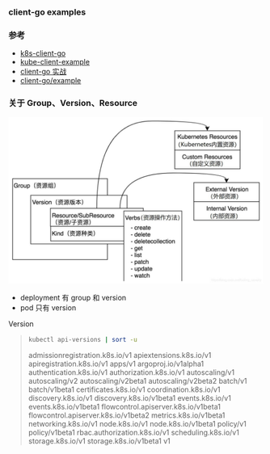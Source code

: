 ### client-go examples



### 参考

- [k8s-client-go](https://github.com/owenliang/k8s-client-go)
- [kube-client-example](https://github.com/cliterb/kube-client-example)
- [client-go 实战](https://xinchen.blog.csdn.net/article/details/113753087)
- [client-go/example](https://github.com/kubernetes/client-go/tree/master/examples)



### 关于 Group、Version、Resource

<img src="docs/pics/gvr-1.jpeg" alt="gvr-1" style="zoom:50%;" />

- deployment 有 group 和 version
- pod 只有 version 

Version

> ```bash
> kubectl api-versions | sort -u 
> ```
>
> 
>
> admissionregistration.k8s.io/v1
> apiextensions.k8s.io/v1
> apiregistration.k8s.io/v1
> apps/v1
> argoproj.io/v1alpha1
> authentication.k8s.io/v1
> authorization.k8s.io/v1
> autoscaling/v1
> autoscaling/v2
> autoscaling/v2beta1
> autoscaling/v2beta2
> batch/v1
> batch/v1beta1
> certificates.k8s.io/v1
> coordination.k8s.io/v1
> discovery.k8s.io/v1
> discovery.k8s.io/v1beta1
> events.k8s.io/v1
> events.k8s.io/v1beta1
> flowcontrol.apiserver.k8s.io/v1beta1
> flowcontrol.apiserver.k8s.io/v1beta2
> metrics.k8s.io/v1beta1
> networking.k8s.io/v1
> node.k8s.io/v1
> node.k8s.io/v1beta1
> policy/v1
> policy/v1beta1
> rbac.authorization.k8s.io/v1
> scheduling.k8s.io/v1
> storage.k8s.io/v1
> storage.k8s.io/v1beta1
> v1
